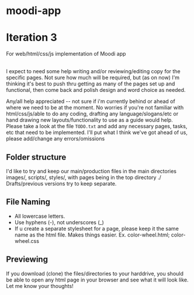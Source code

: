 # moodi-app
<h1> Iteration 3 </h1>
For web/html/css/js implementation of Moodi app<br><br>

I expect to need some help writing and/or reviewing/editing copy for the specific pages. Not sure how much will be required, but (as on now) I'm thinking it's best to push thru getting as many of the pages set up and functional, then come back and polish design and word choice as needed. 


Any/all help appreciated -- not sure if i'm currently behind or ahead of where we need to be at the moment. No worries if you're not familiar with html/css/js/able to do any coding, drafting any language/slogans/etc or hand drawing new layouts/functionality to use as a guide would help. Please take a look at the file `TODO.txt` and add any necessary pages, tasks, etc that need to be implemented. I'll put what I think we've got ahead of us, please add/change any errors/omissions


<h2> Folder structure </h2>

I'd like to try and keep our main/production files in the main directories images/, scripts/, styles/, with pages being in the top directory ./  
Drafts/previous versions try to keep separate. 

<h2> File Naming </h2>

<ul>
<li>
All lowercase letters.
</li>
<li>
Use hyphens (-), not underscores (_)
</li>
<li>
If u create a separate stylesheet for a page, please keep it the same name as the html file. Makes things easier. Ex. color-wheel.html; color-wheel.css
</li>
</ul>

<h2> Previewing </h2>
If you download (clone) the files/directories to your harddrive, you should be able to open any html page in your browser and see what it will look like. Let me know your thoughts!
